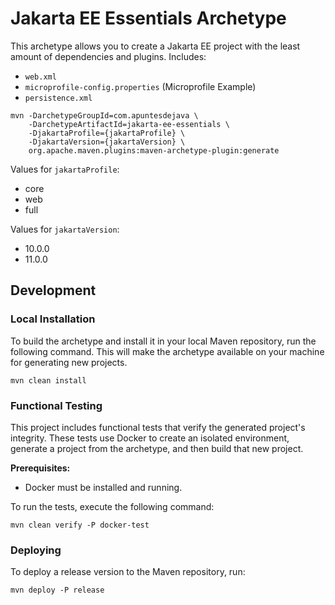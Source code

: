 # Jakarta EE Essentials Archetype

This archetype allows you to create a Jakarta EE project
with the least amount of dependencies and plugins. Includes:

- `web.xml`
- `microprofile-config.properties` (Microprofile Example)
- `persistence.xml`

```shell
mvn -DarchetypeGroupId=com.apuntesdejava \
    -DarchetypeArtifactId=jakarta-ee-essentials \
    -DjakartaProfile={jakartaProfile} \
    -DjakartaVersion={jakartaVersion} \
    org.apache.maven.plugins:maven-archetype-plugin:generate 
```

Values for `jakartaProfile`:
- core
- web
- full

Values for `jakartaVersion`:
- 10.0.0
- 11.0.0

## Development

### Local Installation

To build the archetype and install it in your local Maven repository, run the following command. This will make the archetype available on your machine for generating new projects.

```shell
mvn clean install
```

### Functional Testing

This project includes functional tests that verify the generated project's integrity. These tests use Docker to create an isolated environment, generate a project from the archetype, and then build that new project.

**Prerequisites:**
- Docker must be installed and running.

To run the tests, execute the following command:

```shell
mvn clean verify -P docker-test
```

### Deploying

To deploy a release version to the Maven repository, run:

```shell
mvn deploy -P release
```